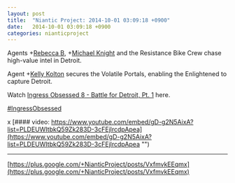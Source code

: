 ```yaml
---
layout: post
title:  "Niantic Project: 2014-10-01 03:09:18 +0900"
date:   2014-10-01 03:09:18 +0900
categories: nianticproject
---
```

Agents +[Rebecca B](https://plus.google.com/101737741353281311056 ""), +[Michael Knight](https://plus.google.com/114289886591708678947 "") and the Resistance Bike Crew chase high-value intel in Detroit.

Agent +[Kelly Kolton](https://plus.google.com/105383400415328605700 "") secures the Volatile Portals, enabling the Enlightened to capture Detroit.

Watch [Ingress Obsessed 8 - Battle for Detroit, Pt. 1](https://www.youtube.com/watch?v=Fs5gteLyzww&amp;list=PLDEUWItbkQ59Zk283D-3cFEjlrcdpApea "") here.

[#IngressObsessed](https://plus.google.com/s/%23IngressObsessed "")  

x
[#### video: https://www.youtube.com/embed/gD-g2N5AixA?list=PLDEUWItbkQ59Zk283D-3cFEjlrcdpApea](https://www.youtube.com/embed/gD-g2N5AixA?list=PLDEUWItbkQ59Zk283D-3cFEjlrcdpApea "")
- - -
[https://plus.google.com/+NianticProject/posts/VxfmvkEEqmx](https://plus.google.com/+NianticProject/posts/VxfmvkEEqmx)
